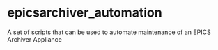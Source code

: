 # epicsarchiver_automation
A set of scripts that can be used to automate maintenance of an EPICS Archiver Appliance
